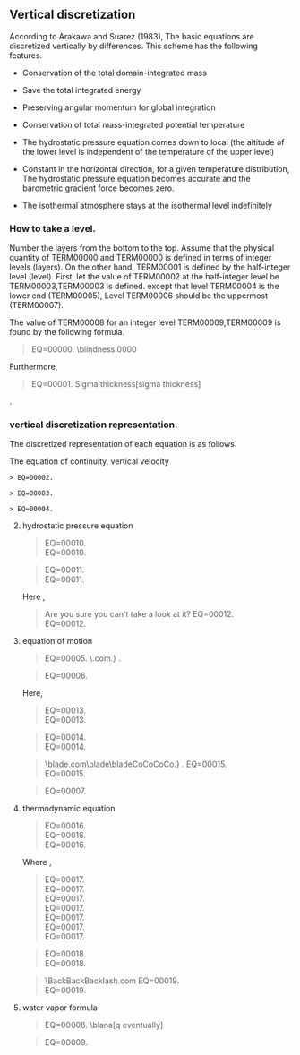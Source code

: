 ## Vertical discretization

According to Arakawa and Suarez (1983),
The basic equations are discretized vertically by differences.
This scheme has the following features.

  - Conservation of the total domain-integrated mass

  - Save the total integrated energy

  - Preserving angular momentum for global integration

  - Conservation of total mass-integrated potential temperature

  - The hydrostatic pressure equation comes down to local (the altitude of the lower level is independent of the temperature of the upper level)

  - Constant in the horizontal direction, for a given temperature distribution,
    The hydrostatic pressure equation becomes accurate and the barometric gradient force becomes zero.

  - The isothermal atmosphere stays at the isothermal level indefinitely

### How to take a level.

Number the layers from the bottom to the top.
Assume that the physical quantity of TERM00000 and TERM00000 is defined in terms of integer levels (layers).
On the other hand, TERM00001 is defined by the half-integer level (level).
First, let the value of TERM00002 at the half-integer level be
TERM00003,TERM00003
is defined.
except that level TERM00004 is the lower end (TERM00005),
Level TERM00006 should be the uppermost (TERM00007).

The value of TERM00008 for an integer level
TERM00009,TERM00009
is found by the following formula.

> EQ=00000.
> <span id="Bear definition" label="Bear definition">\blindness\.0000

Furthermore,

> EQ=00001.
> <span id="sigma thickness" label="sigma thickness">Sigma thickness\[sigma thickness]</span>

.

### vertical discretization representation.

The discretized representation of each equation is as follows.

The equation of continuity, vertical velocity

    > EQ=00002.

    > EQ=00003.

    > EQ=00004.

2. hydrostatic pressure equation

    > EQ=00010.  
    > EQ=00010.

    > EQ=00011.  
    > EQ=00011.

    Here ,

    > <span id="Hydrostatic pressure coefficient" label="Hydrostatic pressure coefficient">Are you sure you can't take a look at it?
    > EQ=00012.  
    > EQ=00012.

3. equation of motion

    > EQ=00005.
    > <span id="Vorticity After All" label="Vorticity After All">\\\.com\.} </span>.

    > EQ=00006.

    Here,

    > EQ=00013.  
    > EQ=00013.

    > EQ=00014.  
    > EQ=00014.

    > <span id="Hatchetkappa" label="Hatchetkappa">\\blade\.com\blade\bladeCoCoCoCo.} </span>.
    > EQ=00015.  
    > EQ=00015.

    > EQ=00007.

4. thermodynamic equation

    > EQ=00016.  
    > EQ=00016.  
    > EQ=00016.

    Where ,

    > EQ=00017.  
    > EQ=00017.  
    > EQ=00017.  
    > EQ=00017.  
    > EQ=00017.  
    > EQ=00017.  
    > EQ=00017.

    > EQ=00018.  
    > EQ=00018.

    > <span id="Temperature Interpolation Factor" label="Temperature Interpolation Factor">\\BackBackBacklash\.com
    > EQ=00019.  
    > EQ=00019.

5. water vapor formula

    > EQ=00008.
    > <span id="q eventually" label="q eventually" label="q eventually">\\blana[q eventually]</span>

    > EQ=00009.
